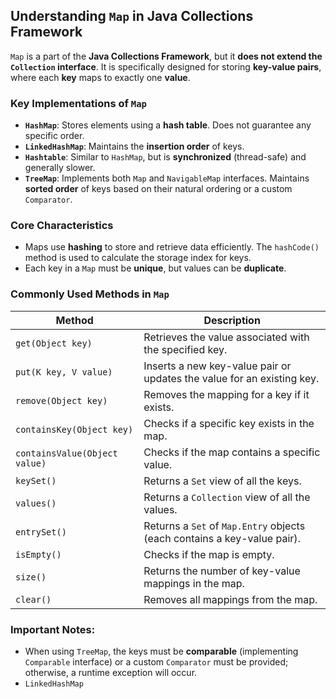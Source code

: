 ## Understanding `Map` in Java Collections Framework

`Map` is a part of the **Java Collections Framework**, but it **does not extend the `Collection` interface**. It is specifically designed for storing **key-value pairs**, where each **key** maps to exactly one **value**.

### Key Implementations of `Map`
- **`HashMap`**: Stores elements using a **hash table**. Does not guarantee any specific order.
- **`LinkedHashMap`**: Maintains the **insertion order** of keys.
- **`Hashtable`**: Similar to `HashMap`, but is **synchronized** (thread-safe) and generally slower.
- **`TreeMap`**: Implements both `Map` and `NavigableMap` interfaces. Maintains **sorted order** of keys based on their natural ordering or a custom `Comparator`.

### Core Characteristics
- Maps use **hashing** to store and retrieve data efficiently. The `hashCode()` method is used to calculate the storage index for keys.
- Each key in a `Map` must be **unique**, but values can be **duplicate**.

### Commonly Used Methods in `Map`
| Method | Description |
|--------|-------------|
| `get(Object key)` | Retrieves the value associated with the specified key. |
| `put(K key, V value)` | Inserts a new key-value pair or updates the value for an existing key. |
| `remove(Object key)` | Removes the mapping for a key if it exists. |
| `containsKey(Object key)` | Checks if a specific key exists in the map. |
| `containsValue(Object value)` | Checks if the map contains a specific value. |
| `keySet()` | Returns a `Set` view of all the keys. |
| `values()` | Returns a `Collection` view of all the values. |
| `entrySet()` | Returns a `Set` of `Map.Entry` objects (each contains a key-value pair). |
| `isEmpty()` | Checks if the map is empty. |
| `size()` | Returns the number of key-value mappings in the map. |
| `clear()` | Removes all mappings from the map. |

### Important Notes:
- When using `TreeMap`, the keys must be **comparable** (implementing `Comparable` interface) or a custom `Comparator` must be provided; otherwise, a runtime exception will occur.
- `LinkedHashMap`
